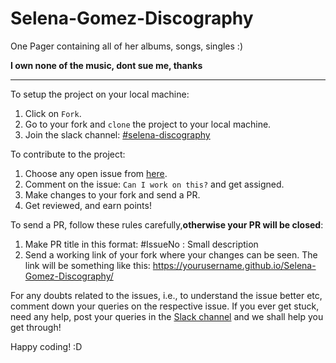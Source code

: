 # Selena-Gomez-Discography
One Pager containing all of her albums, songs, singles :)

**I own none of the music, dont sue me, thanks**

---------------------------------------------------------------------------------------

To setup the project on your local machine:

1. Click on `Fork`.
2. Go to your fork and `clone` the project to your local machine.
3. Join the slack channel: [#selena-discography](https://opencodeiiita.slack.com/messages/CFBEJSQJU/)

To contribute to the project:

1. Choose any open issue from [here](https://github.com/OrionStar25/Selena-Gomez-Discography/issues). 
2. Comment on the issue: `Can I work on this?` and get assigned.
3. Make changes to your fork and send a PR.
4. Get reviewed, and earn points!

To send a PR, follow these rules carefully,**otherwise your PR will be closed**:

1. Make PR title in this format: #IssueNo : Small description
2. Send a working link of your fork where your changes can be seen. The link will be something like this: https://yourusername.github.io/Selena-Gomez-Discography/


 For any doubts related to the issues, i.e., to understand the issue better etc, comment down your queries on the respective issue. If you ever get stuck, need any help, post your queries in the [Slack channel](https://opencodeiiita.slack.com/messages/CFBEJSQJU/) and we shall help you get through! 

 Happy coding! :D 